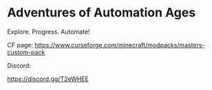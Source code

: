 # Adventures of Automation Ages

Explore. Progress. Automate!

CF page: https://www.curseforge.com/minecraft/modpacks/masters-custom-pack

Discord: 

https://discord.gg/T2eWHEE
